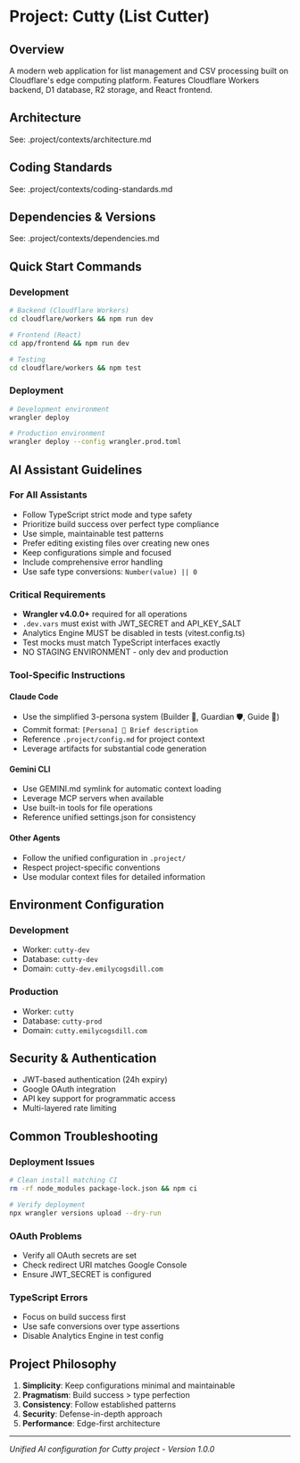 # Project: Cutty (List Cutter)

## Overview
A modern web application for list management and CSV processing built on Cloudflare's edge computing platform. Features Cloudflare Workers backend, D1 database, R2 storage, and React frontend.

## Architecture
<!-- See detailed architecture documentation -->
See: .project/contexts/architecture.md

## Coding Standards
<!-- Language-specific guidelines and conventions -->
See: .project/contexts/coding-standards.md

## Dependencies & Versions
<!-- Framework versions and package requirements -->
See: .project/contexts/dependencies.md

## Quick Start Commands

### Development
```bash
# Backend (Cloudflare Workers)
cd cloudflare/workers && npm run dev

# Frontend (React)
cd app/frontend && npm run dev

# Testing
cd cloudflare/workers && npm test
```

### Deployment
```bash
# Development environment
wrangler deploy

# Production environment
wrangler deploy --config wrangler.prod.toml
```

## AI Assistant Guidelines

### For All Assistants
- Follow TypeScript strict mode and type safety
- Prioritize build success over perfect type compliance
- Use simple, maintainable test patterns
- Prefer editing existing files over creating new ones
- Keep configurations simple and focused
- Include comprehensive error handling
- Use safe type conversions: `Number(value) || 0`

### Critical Requirements
- **Wrangler v4.0.0+** required for all operations
- `.dev.vars` must exist with JWT_SECRET and API_KEY_SALT
- Analytics Engine MUST be disabled in tests (vitest.config.ts)
- Test mocks must match TypeScript interfaces exactly
- NO STAGING ENVIRONMENT - only dev and production

### Tool-Specific Instructions

#### Claude Code
- Use the simplified 3-persona system (Builder 🔨, Guardian 🛡️, Guide 📖)
- Commit format: `[Persona] 🔸 Brief description`
- Reference `.project/config.md` for project context
- Leverage artifacts for substantial code generation

#### Gemini CLI
- Use GEMINI.md symlink for automatic context loading
- Leverage MCP servers when available
- Use built-in tools for file operations
- Reference unified settings.json for consistency

#### Other Agents
- Follow the unified configuration in `.project/`
- Respect project-specific conventions
- Use modular context files for detailed information

## Environment Configuration

### Development
- Worker: `cutty-dev`
- Database: `cutty-dev`
- Domain: `cutty-dev.emilycogsdill.com`

### Production
- Worker: `cutty`
- Database: `cutty-prod`
- Domain: `cutty.emilycogsdill.com`

## Security & Authentication
- JWT-based authentication (24h expiry)
- Google OAuth integration
- API key support for programmatic access
- Multi-layered rate limiting

## Common Troubleshooting

### Deployment Issues
```bash
# Clean install matching CI
rm -rf node_modules package-lock.json && npm ci

# Verify deployment
npx wrangler versions upload --dry-run
```

### OAuth Problems
- Verify all OAuth secrets are set
- Check redirect URI matches Google Console
- Ensure JWT_SECRET is configured

### TypeScript Errors
- Focus on build success first
- Use safe conversions over type assertions
- Disable Analytics Engine in test config

## Project Philosophy
1. **Simplicity**: Keep configurations minimal and maintainable
2. **Pragmatism**: Build success > type perfection
3. **Consistency**: Follow established patterns
4. **Security**: Defense-in-depth approach
5. **Performance**: Edge-first architecture

---
*Unified AI configuration for Cutty project - Version 1.0.0*
